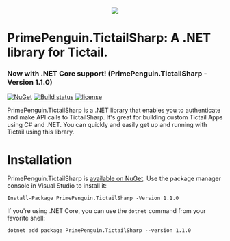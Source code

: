 <div align="center">
  <img href="https://www.primepenguin.com/" src="https://avatars0.githubusercontent.com/u/40055152?s=50&v=4">
</div>

# PrimePenguin.TictailSharp: A .NET library for Tictail.
### Now with .NET Core support! (PrimePenguin.TictailSharp -Version 1.1.0)

[![NuGet](https://img.shields.io/nuget/v/TictailSharp.svg?maxAge=3600)](https://www.nuget.org/packages/PrimePenguin.TictailSharp/)
[![Build status](https://ci.appveyor.com/api/projects/status/58l0gs6cqak3xtlf/branch/master?svg=true)]()
[![license](https://img.shields.io/github/license/PrimePenguin/PrimePenguin.TictailSharp.svg?maxAge=3600)](https://github.com/PrimePenguin/PrimePenguin.TictailSharp/blob/master/LICENSE)

PrimePenguin.TictailSharp is a .NET library that enables you to authenticate and make API calls to TictailSharp. 
It's great for building custom Tictail Apps using C# and .NET. You can quickly and easily get up and running with Tictail using this library.

# Installation

PrimePenguin.TictailSharp is [available on NuGet](https://www.nuget.org/packages/PrimePenguin.TictailSharp/1.1.0). Use the package manager
console in Visual Studio to install it:

```
Install-Package PrimePenguin.TictailSharp -Version 1.1.0
```

If you're using .NET Core, you can use the `dotnet` command from your favorite shell:

```
dotnet add package PrimePenguin.TictailSharp --version 1.1.0
```
